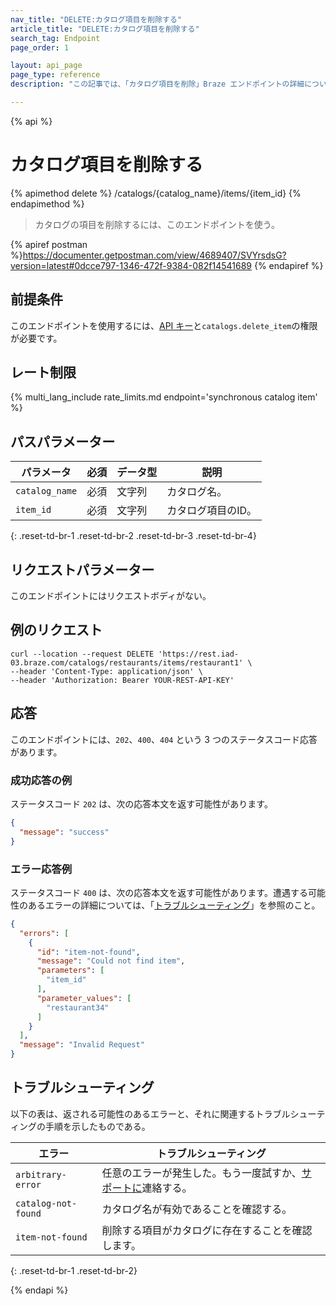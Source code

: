 ```yaml
---
nav_title: "DELETE:カタログ項目を削除する"
article_title: "DELETE:カタログ項目を削除する"
search_tag: Endpoint
page_order: 1

layout: api_page
page_type: reference
description: "この記事では、「カタログ項目を削除」Braze エンドポイントの詳細について説明します。"

---
```

{% api %}
# カタログ項目を削除する
{% apimethod delete %}
/catalogs/{catalog_name}/items/{item_id}
{% endapimethod %}

> カタログの項目を削除するには、このエンドポイントを使う。 

{% apiref postman %}https://documenter.getpostman.com/view/4689407/SVYrsdsG?version=latest#0dcce797-1346-472f-9384-082f14541689 {% endapiref %}

## 前提条件

このエンドポイントを使用するには、[API キー]({{site.baseurl}}/api/basics#rest-api-key/)と`catalogs.delete_item`の権限が必要です。

## レート制限

{% multi_lang_include rate_limits.md endpoint='synchronous catalog item' %}

## パスパラメーター

| パラメータ | 必須 | データ型 | 説明 |
|---|---|---|---|
| `catalog_name` | 必須 | 文字列 | カタログ名。 |
| `item_id` | 必須 | 文字列 | カタログ項目のID。 |
{: .reset-td-br-1 .reset-td-br-2 .reset-td-br-3 .reset-td-br-4}

## リクエストパラメーター

このエンドポイントにはリクエストボディがない。

## 例のリクエスト

```
curl --location --request DELETE 'https://rest.iad-03.braze.com/catalogs/restaurants/items/restaurant1' \
--header 'Content-Type: application/json' \
--header 'Authorization: Bearer YOUR-REST-API-KEY'
```

## 応答

このエンドポイントには、`202`、`400`、`404` という 3 つのステータスコード応答があります。

### 成功応答の例

ステータスコード `202` は、次の応答本文を返す可能性があります。

```json
{
  "message": "success"
}
```

### エラー応答例

ステータスコード `400` は、次の応答本文を返す可能性があります。遭遇する可能性のあるエラーの詳細については、「[トラブルシューティング](#troubleshooting)」を参照のこと。

```json
{
  "errors": [
    {
      "id": "item-not-found",
      "message": "Could not find item",
      "parameters": [
        "item_id"
      ],
      "parameter_values": [
        "restaurant34"
      ]
    }
  ],
  "message": "Invalid Request"
}
```

## トラブルシューティング

以下の表は、返される可能性のあるエラーと、それに関連するトラブルシューティングの手順を示したものである。

| エラー | トラブルシューティング |
| --- | --- |
| `arbitrary-error` | 任意のエラーが発生した。もう一度試すか、[サポートに]({{site.baseurl}}/support_contact/)連絡する。 |
| `catalog-not-found` | カタログ名が有効であることを確認する。 |
| `item-not-found` | 削除する項目がカタログに存在することを確認します。 |
{: .reset-td-br-1 .reset-td-br-2}

{% endapi %}